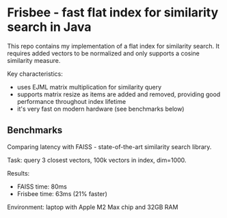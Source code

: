 # Frisbee - fast flat index for similarity search in Java

This repo contains my implementation of a flat index for similarity search.
It requires added vectors to be normalized and only supports a cosine
similarity measure.

Key characteristics:
* uses EJML matrix multiplication for similarity query
* supports matrix resize as items are added and removed, providing
  good performance throughout index lifetime
* it's very fast on modern hardware (see benchmarks below)

## Benchmarks

Comparing latency with FAISS - state-of-the-art similarity search library.

Task: query 3 closest vectors, 100k vectors in index, dim=1000.

Results:
* FAISS time: 80ms
* Frisbee time: 63ms (21% faster)

Environment: laptop with Apple M2 Max chip and 32GB RAM

